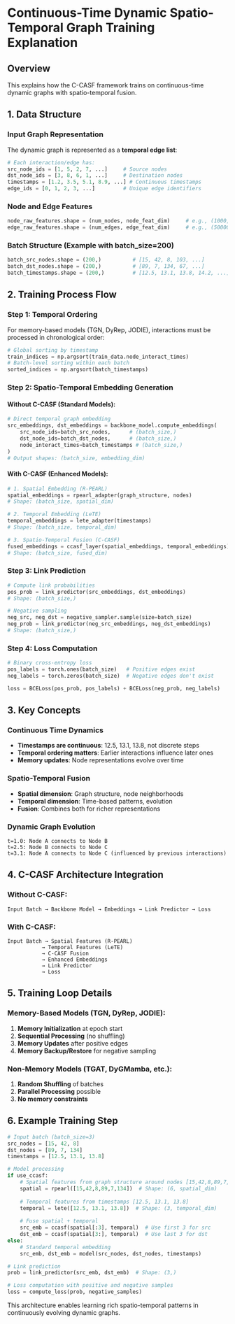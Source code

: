 # Continuous-Time Dynamic Spatio-Temporal Graph Training Explanation

## Overview
This explains how the C-CASF framework trains on continuous-time dynamic graphs with spatio-temporal fusion.

## 1. Data Structure

### Input Graph Representation
The dynamic graph is represented as a **temporal edge list**:

```python
# Each interaction/edge has:
src_node_ids = [1, 5, 2, 7, ...]     # Source nodes
dst_node_ids = [3, 8, 6, 1, ...]     # Destination nodes  
timestamps = [1.2, 3.5, 5.1, 8.9, ...] # Continuous timestamps
edge_ids = [0, 1, 2, 3, ...]         # Unique edge identifiers
```

### Node and Edge Features
```python
node_raw_features.shape = (num_nodes, node_feat_dim)     # e.g., (1000, 172)
edge_raw_features.shape = (num_edges, edge_feat_dim)     # e.g., (50000, 172)
```

### Batch Structure (Example with batch_size=200)
```python
batch_src_nodes.shape = (200,)          # [15, 42, 8, 103, ...]
batch_dst_nodes.shape = (200,)          # [89, 7, 134, 67, ...]
batch_timestamps.shape = (200,)         # [12.5, 13.1, 13.8, 14.2, ...]
```

## 2. Training Process Flow

### Step 1: Temporal Ordering
For memory-based models (TGN, DyRep, JODIE), interactions must be processed in chronological order:
```python
# Global sorting by timestamp
train_indices = np.argsort(train_data.node_interact_times)
# Batch-level sorting within each batch
sorted_indices = np.argsort(batch_timestamps)
```

### Step 2: Spatio-Temporal Embedding Generation

#### Without C-CASF (Standard Models):
```python
# Direct temporal graph embedding
src_embeddings, dst_embeddings = backbone_model.compute_embeddings(
    src_node_ids=batch_src_nodes,      # (batch_size,)
    dst_node_ids=batch_dst_nodes,      # (batch_size,)
    node_interact_times=batch_timestamps # (batch_size,)
)
# Output shapes: (batch_size, embedding_dim)
```

#### With C-CASF (Enhanced Models):
```python
# 1. Spatial Embedding (R-PEARL)
spatial_embeddings = rpearl_adapter(graph_structure, nodes)
# Shape: (batch_size, spatial_dim)

# 2. Temporal Embedding (LeTE)  
temporal_embeddings = lete_adapter(timestamps)
# Shape: (batch_size, temporal_dim)

# 3. Spatio-Temporal Fusion (C-CASF)
fused_embeddings = ccasf_layer(spatial_embeddings, temporal_embeddings)
# Shape: (batch_size, fused_dim)
```

### Step 3: Link Prediction
```python
# Compute link probabilities
pos_prob = link_predictor(src_embeddings, dst_embeddings)
# Shape: (batch_size,)

# Negative sampling
neg_src, neg_dst = negative_sampler.sample(size=batch_size)
neg_prob = link_predictor(neg_src_embeddings, neg_dst_embeddings)
# Shape: (batch_size,)
```

### Step 4: Loss Computation
```python
# Binary cross-entropy loss
pos_labels = torch.ones(batch_size)   # Positive edges exist
neg_labels = torch.zeros(batch_size)  # Negative edges don't exist

loss = BCELoss(pos_prob, pos_labels) + BCELoss(neg_prob, neg_labels)
```

## 3. Key Concepts

### Continuous Time Dynamics
- **Timestamps are continuous**: 12.5, 13.1, 13.8, not discrete steps
- **Temporal ordering matters**: Earlier interactions influence later ones
- **Memory updates**: Node representations evolve over time

### Spatio-Temporal Fusion
- **Spatial dimension**: Graph structure, node neighborhoods
- **Temporal dimension**: Time-based patterns, evolution
- **Fusion**: Combines both for richer representations

### Dynamic Graph Evolution
```
t=1.0: Node A connects to Node B
t=2.5: Node B connects to Node C  
t=3.1: Node A connects to Node C (influenced by previous interactions)
```

## 4. C-CASF Architecture Integration

### Without C-CASF:
```
Input Batch → Backbone Model → Embeddings → Link Predictor → Loss
```

### With C-CASF:
```
Input Batch → Spatial Features (R-PEARL)
           → Temporal Features (LeTE)  
           → C-CASF Fusion
           → Enhanced Embeddings 
           → Link Predictor 
           → Loss
```

## 5. Training Loop Details

### Memory-Based Models (TGN, DyRep, JODIE):
1. **Memory Initialization** at epoch start
2. **Sequential Processing** (no shuffling)
3. **Memory Updates** after positive edges
4. **Memory Backup/Restore** for negative sampling

### Non-Memory Models (TGAT, DyGMamba, etc.):
1. **Random Shuffling** of batches
2. **Parallel Processing** possible
3. **No memory constraints**

## 6. Example Training Step

```python
# Input batch (batch_size=3)
src_nodes = [15, 42, 8]
dst_nodes = [89, 7, 134] 
timestamps = [12.5, 13.1, 13.8]

# Model processing
if use_ccasf:
    # Spatial features from graph structure around nodes [15,42,8,89,7,134]
    spatial = rpearl([15,42,8,89,7,134])  # Shape: (6, spatial_dim)
    
    # Temporal features from timestamps [12.5, 13.1, 13.8]
    temporal = lete([12.5, 13.1, 13.8])  # Shape: (3, temporal_dim)
    
    # Fuse spatial + temporal
    src_emb = ccasf(spatial[:3], temporal)  # Use first 3 for src
    dst_emb = ccasf(spatial[3:], temporal)  # Use last 3 for dst
else:
    # Standard temporal embedding
    src_emb, dst_emb = model(src_nodes, dst_nodes, timestamps)

# Link prediction
prob = link_predictor(src_emb, dst_emb)  # Shape: (3,)

# Loss computation with positive and negative samples
loss = compute_loss(prob, negative_samples)
```

This architecture enables learning rich spatio-temporal patterns in continuously evolving dynamic graphs.
